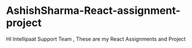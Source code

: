 # AshishSharma-React-assignment-project

HI Intellipaat Support Team , These are my React Assignments and Project
